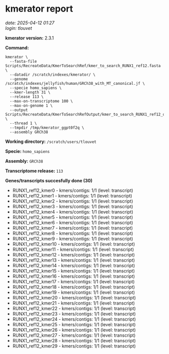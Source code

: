 # kmerator report
*date: 2025-04-12 01:27*  
*login: tlouvet*

**kmerator version:** 2.3.1

**Command:**

```
kmerator \
  --fasta-file Scripts/RecreateData/KmerToSearchRef/kmer_to_search_RUNX1_ref12.fasta \
  --datadir /scratch/indexes/kmerator/ \
  --genome /scratch/indexes/jellyfish/human/GRCh38_with_MT_canonical.jf \
  --specie homo_sapiens \
  --kmer-length 31 \
  --release 113 \
  --max-on-transcriptome 100 \
  --max-on-genome 1 \
  --output Scripts/RecreateData/KmerToSearchRefOutput/kmer_to_search_RUNX1_ref12_output \
  --thread 1 \
  --tmpdir /tmp/kmerator_ggpt0f2q \
  --assembly GRCh38
```

**Working directory:** `/scratch/users/tlouvet`

**Specie:** `homo_sapiens`

**Assembly:** `GRCh38`

**Transcriptome release:** `113`

**Genes/transcripts succesfully done (30)**

- RUNX1_ref12_kmer0 - kmers/contigs: 1/1 (level: transcript)
- RUNX1_ref12_kmer1 - kmers/contigs: 1/1 (level: transcript)
- RUNX1_ref12_kmer2 - kmers/contigs: 1/1 (level: transcript)
- RUNX1_ref12_kmer3 - kmers/contigs: 1/1 (level: transcript)
- RUNX1_ref12_kmer4 - kmers/contigs: 1/1 (level: transcript)
- RUNX1_ref12_kmer5 - kmers/contigs: 1/1 (level: transcript)
- RUNX1_ref12_kmer6 - kmers/contigs: 1/1 (level: transcript)
- RUNX1_ref12_kmer7 - kmers/contigs: 1/1 (level: transcript)
- RUNX1_ref12_kmer8 - kmers/contigs: 1/1 (level: transcript)
- RUNX1_ref12_kmer9 - kmers/contigs: 1/1 (level: transcript)
- RUNX1_ref12_kmer10 - kmers/contigs: 1/1 (level: transcript)
- RUNX1_ref12_kmer11 - kmers/contigs: 1/1 (level: transcript)
- RUNX1_ref12_kmer12 - kmers/contigs: 1/1 (level: transcript)
- RUNX1_ref12_kmer13 - kmers/contigs: 1/1 (level: transcript)
- RUNX1_ref12_kmer14 - kmers/contigs: 1/1 (level: transcript)
- RUNX1_ref12_kmer15 - kmers/contigs: 1/1 (level: transcript)
- RUNX1_ref12_kmer16 - kmers/contigs: 1/1 (level: transcript)
- RUNX1_ref12_kmer17 - kmers/contigs: 1/1 (level: transcript)
- RUNX1_ref12_kmer18 - kmers/contigs: 1/1 (level: transcript)
- RUNX1_ref12_kmer19 - kmers/contigs: 1/1 (level: transcript)
- RUNX1_ref12_kmer20 - kmers/contigs: 1/1 (level: transcript)
- RUNX1_ref12_kmer21 - kmers/contigs: 1/1 (level: transcript)
- RUNX1_ref12_kmer22 - kmers/contigs: 1/1 (level: transcript)
- RUNX1_ref12_kmer23 - kmers/contigs: 1/1 (level: transcript)
- RUNX1_ref12_kmer24 - kmers/contigs: 1/1 (level: transcript)
- RUNX1_ref12_kmer25 - kmers/contigs: 1/1 (level: transcript)
- RUNX1_ref12_kmer26 - kmers/contigs: 1/1 (level: transcript)
- RUNX1_ref12_kmer27 - kmers/contigs: 1/1 (level: transcript)
- RUNX1_ref12_kmer28 - kmers/contigs: 1/1 (level: transcript)
- RUNX1_ref12_kmer29 - kmers/contigs: 1/1 (level: transcript)
